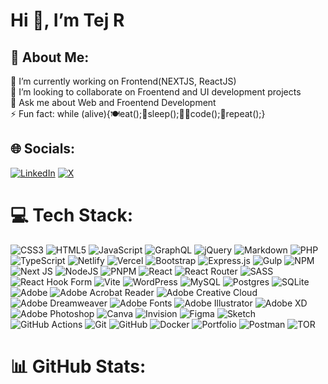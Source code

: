 <h1 class="code-line" data-line-start=0 data-line-end=1 ><a id="Hi__Im_Tej_R"></a>Hi 👋, I’m Tej R</h1>
<h2 class="code-line" data-line-start=2 data-line-end=3 ><a id="_About_Me_2"></a>💫 About Me:</h2>
<p class="has-line-data" data-line-start="3" data-line-end="7">🔭 I’m currently working on Frontend(NEXTJS, ReactJS)<br>
🤝 I’m looking to collaborate on Froentend and UI development projects<br>
💬 Ask me about Web and Froentend Development<br>
⚡ Fun fact:   while (alive){🍽️eat();🛌sleep();👩‍💻code();🔁repeat();}</p>
<h2 class="code-line" data-line-start=6 data-line-end=7 ><a id="_Socials_6"></a>🌐 Socials:</h2>
<p class="has-line-data" data-line-start="7" data-line-end="8"><a href="https://linkedin.com/in/tej-radadiya"><img src="https://img.shields.io/badge/LinkedIn-%230077B5.svg?logo=linkedin&amp;logoColor=white" alt="LinkedIn"></a> <a href="https://x.com/tejrdev"><img src="https://img.shields.io/badge/X-black.svg?logo=X&amp;logoColor=white" alt="X"></a></p>
<h1 class="code-line" data-line-start=9 data-line-end=10 ><a id="_Tech_Stack_9"></a>💻 Tech Stack:</h1>
<p class="has-line-data" data-line-start="10" data-line-end="11"><img src="https://img.shields.io/badge/css3-%231572B6.svg?style=for-the-badge&amp;logo=css3&amp;logoColor=white" alt="CSS3"> <img src="https://img.shields.io/badge/html5-%23E34F26.svg?style=for-the-badge&amp;logo=html5&amp;logoColor=white" alt="HTML5"> <img src="https://img.shields.io/badge/javascript-%23323330.svg?style=for-the-badge&amp;logo=javascript&amp;logoColor=%23F7DF1E" alt="JavaScript"> <img src="https://img.shields.io/badge/-GraphQL-E10098?style=for-the-badge&amp;logo=graphql&amp;logoColor=white" alt="GraphQL"> <img src="https://img.shields.io/badge/jquery-%230769AD.svg?style=for-the-badge&amp;logo=jquery&amp;logoColor=white" alt="jQuery"> <img src="https://img.shields.io/badge/markdown-%23000000.svg?style=for-the-badge&amp;logo=markdown&amp;logoColor=white" alt="Markdown"> <img src="https://img.shields.io/badge/php-%23777BB4.svg?style=for-the-badge&amp;logo=php&amp;logoColor=white" alt="PHP"> <img src="https://img.shields.io/badge/typescript-%23007ACC.svg?style=for-the-badge&amp;logo=typescript&amp;logoColor=white" alt="TypeScript"> <img src="https://img.shields.io/badge/netlify-%23000000.svg?style=for-the-badge&amp;logo=netlify&amp;logoColor=#00C7B7" alt="Netlify"> <img src="https://img.shields.io/badge/vercel-%23000000.svg?style=for-the-badge&amp;logo=vercel&amp;logoColor=white" alt="Vercel"> <img src="https://img.shields.io/badge/bootstrap-%238511FA.svg?style=for-the-badge&amp;logo=bootstrap&amp;logoColor=white" alt="Bootstrap"> <img src="https://img.shields.io/badge/express.js-%23404d59.svg?style=for-the-badge&amp;logo=express&amp;logoColor=%2361DAFB" alt="Express.js"> <img src="https://img.shields.io/badge/GULP-%23CF4647.svg?style=for-the-badge&amp;logo=gulp&amp;logoColor=white" alt="Gulp"> <img src="https://img.shields.io/badge/NPM-%23CB3837.svg?style=for-the-badge&amp;logo=npm&amp;logoColor=white" alt="NPM"> <img src="https://img.shields.io/badge/Next-black?style=for-the-badge&amp;logo=next.js&amp;logoColor=white" alt="Next JS"> <img src="https://img.shields.io/badge/node.js-6DA55F?style=for-the-badge&amp;logo=node.js&amp;logoColor=white" alt="NodeJS"> <img src="https://img.shields.io/badge/pnpm-%234a4a4a.svg?style=for-the-badge&amp;logo=pnpm&amp;logoColor=f69220" alt="PNPM"> <img src="https://img.shields.io/badge/react-%2320232a.svg?style=for-the-badge&amp;logo=react&amp;logoColor=%2361DAFB" alt="React"> <img src="https://img.shields.io/badge/React_Router-CA4245?style=for-the-badge&amp;logo=react-router&amp;logoColor=white" alt="React Router"> <img src="https://img.shields.io/badge/SASS-hotpink.svg?style=for-the-badge&amp;logo=SASS&amp;logoColor=white" alt="SASS"> <img src="https://img.shields.io/badge/React%20Hook%20Form-%23EC5990.svg?style=for-the-badge&amp;logo=reacthookform&amp;logoColor=white" alt="React Hook Form"> <img src="https://img.shields.io/badge/vite-%23646CFF.svg?style=for-the-badge&amp;logo=vite&amp;logoColor=white" alt="Vite"> <img src="https://img.shields.io/badge/WordPress-%23117AC9.svg?style=for-the-badge&amp;logo=WordPress&amp;logoColor=white" alt="WordPress"> <img src="https://img.shields.io/badge/mysql-4479A1.svg?style=for-the-badge&amp;logo=mysql&amp;logoColor=white" alt="MySQL"> <img src="https://img.shields.io/badge/postgres-%23316192.svg?style=for-the-badge&amp;logo=postgresql&amp;logoColor=white" alt="Postgres"> <img src="https://img.shields.io/badge/sqlite-%2307405e.svg?style=for-the-badge&amp;logo=sqlite&amp;logoColor=white" alt="SQLite"> <img src="https://img.shields.io/badge/adobe-%23FF0000.svg?style=for-the-badge&amp;logo=adobe&amp;logoColor=white" alt="Adobe"> <img src="https://img.shields.io/badge/Adobe%20Acrobat%20Reader-EC1C24.svg?style=for-the-badge&amp;logo=Adobe%20Acrobat%20Reader&amp;logoColor=white" alt="Adobe Acrobat Reader"> <img src="https://img.shields.io/badge/Adobe%20Creative%20Cloud-DA1F26.svg?style=for-the-badge&amp;logo=Adobe%20Creative%20Cloud&amp;logoColor=white" alt="Adobe Creative Cloud"> <img src="https://img.shields.io/badge/Adobe%20Dreamweaver-FF61F6.svg?style=for-the-badge&amp;logo=Adobe%20Dreamweaver&amp;logoColor=white" alt="Adobe Dreamweaver"> <img src="https://img.shields.io/badge/Adobe%20Fonts-000B1D.svg?style=for-the-badge&amp;logo=Adobe%20Fonts&amp;logoColor=white" alt="Adobe Fonts"> <img src="https://img.shields.io/badge/adobe%20illustrator-%23FF9A00.svg?style=for-the-badge&amp;logo=adobe%20illustrator&amp;logoColor=white" alt="Adobe Illustrator"> <img src="https://img.shields.io/badge/Adobe%20XD-470137?style=for-the-badge&amp;logo=Adobe%20XD&amp;logoColor=#FF61F6" alt="Adobe XD"> <img src="https://img.shields.io/badge/adobe%20photoshop-%2331A8FF.svg?style=for-the-badge&amp;logo=adobe%20photoshop&amp;logoColor=white" alt="Adobe Photoshop"> <img src="https://img.shields.io/badge/Canva-%2300C4CC.svg?style=for-the-badge&amp;logo=Canva&amp;logoColor=white" alt="Canva"> <img src="https://img.shields.io/badge/invision-FF3366?style=for-the-badge&amp;logo=invision&amp;logoColor=white" alt="Invision"> <img src="https://img.shields.io/badge/figma-%23F24E1E.svg?style=for-the-badge&amp;logo=figma&amp;logoColor=white" alt="Figma"> <img src="https://img.shields.io/badge/Sketch-FFB387?style=for-the-badge&amp;logo=sketch&amp;logoColor=black" alt="Sketch"> <img src="https://img.shields.io/badge/github%20actions-%232671E5.svg?style=for-the-badge&amp;logo=githubactions&amp;logoColor=white" alt="GitHub Actions"> <img src="https://img.shields.io/badge/git-%23F05033.svg?style=for-the-badge&amp;logo=git&amp;logoColor=white" alt="Git"> <img src="https://img.shields.io/badge/github-%23121011.svg?style=for-the-badge&amp;logo=github&amp;logoColor=white" alt="GitHub"> <img src="https://img.shields.io/badge/docker-%230db7ed.svg?style=for-the-badge&amp;logo=docker&amp;logoColor=white" alt="Docker"> <img src="https://img.shields.io/badge/Portfolio-%23000000.svg?style=for-the-badge&amp;logo=firefox&amp;logoColor=#FF7139" alt="Portfolio"> <img src="https://img.shields.io/badge/Postman-FF6C37?style=for-the-badge&amp;logo=postman&amp;logoColor=white" alt="Postman"> <img src="https://img.shields.io/badge/tor-%237E4798.svg?style=for-the-badge&amp;logo=tor-project&amp;logoColor=white" alt="TOR"></p>
<h1 class="code-line" data-line-start=11 data-line-end=12 ><a id="_GitHub_Stats_11"></a>📊 GitHub Stats:</h1>
<p class="has-line-data" data-line-start="12" data-line-end="15"><img src="https://github-readme-stats.vercel.app/api?username=tejrdev&amp;theme=light&amp;hide_border=false&amp;include_all_commits=true&amp;count_private=false" alt=""><br/>
<img src="https://github-readme-streak-stats.herokuapp.com/?user=tejrdev&amp;theme=light&amp;hide_border=false" alt=""><br/>
<img src="https://github-readme-stats.vercel.app/api/top-langs/?username=tejrdev&amp;theme=light&amp;hide_border=false&amp;include_all_commits=true&amp;count_private=false&amp;layout=compact" alt=""></p>
